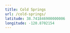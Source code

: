 ```yaml
---
title: Cold Springs
url: /cold-springs/
latitude: 38.741846900000006
longitude: -120.8702154
---
```

